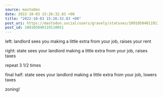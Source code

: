 ```yaml
---
source: mastodon
date: 2022-10-03 15:26:32.83 +00
title: "2022-10-03 15:26:32.83 +00"
post_uri: https://mastodon.social/users/gravely/statuses/109105040119110051
post_id: 109105040119110051
---
```

left: landlord sees you making a little extra from your job, raises your rent

right: state sees your landlord making a little extra from your job, raises taxes

repeat 3 1/2 times

final half: state sees your landlord making a little extra from your job, lowers taxes

zoning!


